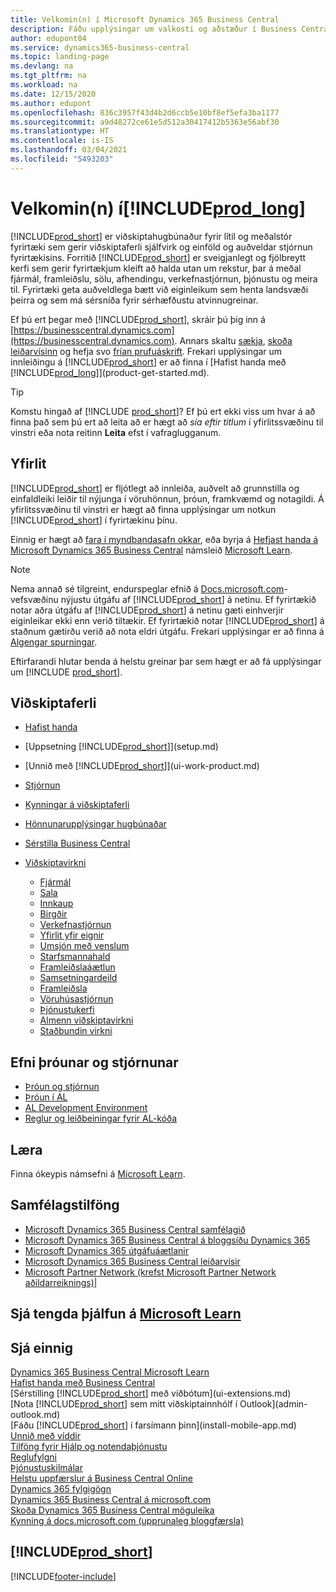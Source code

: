```yaml
---
title: Velkomin(n) í Microsoft Dynamics 365 Business Central
description: Fáðu upplýsingar um valkosti og aðstæður í Business Central sem gerir fyrirtækjum kleift að halda utan um rekstur, þar á meðal fjármál, framleiðslu, sölu, afhendingu, verkefnastjórnun, þjónustu og meira til.
author: edupont04
ms.service: dynamics365-business-central
ms.topic: landing-page
ms.devlang: na
ms.tgt_pltfrm: na
ms.workload: na
ms.date: 12/15/2020
ms.author: edupont
ms.openlocfilehash: 836c3957f43d4b2d6ccb5e10bf8ef5efa3ba1177
ms.sourcegitcommit: a9d48272ce61e5d512a30417412b5363e56abf30
ms.translationtype: HT
ms.contentlocale: is-IS
ms.lasthandoff: 03/04/2021
ms.locfileid: "5493203"
---
```

# <a name="welcome-to-prod_long"></a>Velkomin(n) í[!INCLUDE[prod_long](includes/prod_long.md)]

[!INCLUDE[prod_short](includes/prod_short.md)] er viðskiptahugbúnaður fyrir lítil og meðalstór fyrirtæki sem gerir viðskiptaferli sjálfvirk og einföld og auðveldar stjórnun fyrirtækisins. Forritið [!INCLUDE[prod_short](includes/prod_short.md)] er sveigjanlegt og fjölbreytt kerfi sem gerir fyrirtækjum kleift að halda utan um rekstur, þar á meðal fjármál, framleiðslu, sölu, afhendingu, verkefnastjórnun, þjónustu og meira til. Fyrirtæki geta auðveldlega bætt við eiginleikum sem henta landsvæði þeirra og sem má sérsníða fyrir sérhæfðustu atvinnugreinar.  

Ef þú ert þegar með [!INCLUDE[prod_short](includes/prod_short.md)], skráir þú þig inn á [https://businesscentral.dynamics.com](https://businesscentral.dynamics.com). Annars skaltu [sækja](https://dynamics.microsoft.com/business-central/overview/), [skoða leiðarvísinn](https://dynamics.microsoft.com/en-us/guidedtour/dynamics/business-central/1/1) og hefja svo [frían prufuáskrift](https://go.microsoft.com/fwlink/?linkid=847861). Frekari upplýsingar um innleiðingu á [!INCLUDE[prod_short](includes/prod_short.md)] er að finna í [Hafist handa með [!INCLUDE[prod_long](includes/prod_long.md)]](product-get-started.md).  

> [!TIP]
> Komstu hingað af [!INCLUDE [prod_short](includes/prod_short.md)]? Ef þú ert ekki viss um hvar á að finna það sem þú ert að leita að er hægt að *sía eftir titlum* í yfirlitssvæðinu til vinstri eða nota reitinn **Leita** efst í vafraglugganum.

## <a name="overview"></a>Yfirlit

[!INCLUDE[prod_short](includes/prod_short.md)] er fljótlegt að innleiða, auðvelt að grunnstilla og einfaldleiki leiðir til nýjunga í vöruhönnun, þróun, framkvæmd og notagildi. Á yfirlitssvæðinu til vinstri er hægt að finna upplýsingar um notkun [!INCLUDE[prod_short](includes/prod_short.md)] í fyrirtækinu þínu.  

Einnig er hægt að [fara í myndbandasafn okkar](across-videos.md), eða byrja á [Hefjast handa á Microsoft Dynamics 365 Business Central](/learn/paths/get-started-dynamics-365-business-central/) námsleið [Microsoft Learn](/learn/dynamics365/business-central?WT.mc_id=dyn365bc_landingpage-docs).  

> [!NOTE]
> Nema annað sé tilgreint, endurspeglar efnið á [Docs.microsoft.com](https://docs.microsoft.com/dynamics365/business-central/)-vefsvæðinu nýjustu útgáfu af [!INCLUDE[prod_short](includes/prod_short.md)] á netinu. Ef fyrirtækið notar aðra útgáfu af [!INCLUDE[prod_short](includes/prod_short.md)] á netinu gæti einhverjir eiginleikar ekki enn verið tiltækir. Ef fyrirtækið notar [!INCLUDE[prod_short](includes/prod_short.md)] á staðnum gætirðu verið að nota eldri útgáfu. Frekari upplýsingar er að finna á [Algengar spurningar](across-faq.md).

Eftirfarandi hlutar benda á helstu greinar þar sem hægt er að fá upplýsingar um [!INCLUDE [prod_short](includes/prod_short.md)].  

## <a name="business-processes"></a>Viðskiptaferli

- [Hafist handa](product-get-started.md)
- [Uppsetning [!INCLUDE[prod_short](includes/prod_short.md)]](setup.md)
- [Unnið með [!INCLUDE[prod_short](includes/prod_short.md)]](ui-work-product.md)
- [Stjórnun](admin-setup-and-administration.md)
- [Kynningar á viðskiptaferli](walkthrough-business-process-walkthroughs.md)
- [Hönnunarupplýsingar hugbúnaðar](design-details-application-design.md)
- [Sérstilla Business Central](ui-customizing-overview.md)
- [Viðskiptavirkni](across-business-functionality.md)

  - [Fjármál](finance.md)
  - [Sala](sales-manage-sales.md)
  - [Innkaup](purchasing-manage-purchasing.md)
  - [Birgðir](inventory-manage-inventory.md)
  - [Verkefnastjórnun](projects-manage-projects.md)
  - [Yfirlit yfir eignir](fa-manage.md)
  - [Umsjón með venslum](marketing-relationship-management.md)
  - [Starfsmannahald](hr-manage-human-resources.md)
  - [Framleiðslaáætlun](production-planning.md)
  - [Samsetningardeild](assembly-assemble-items.md)
  - [Framleiðsla](production-manage-manufacturing.md)
  - [Vöruhúsastjórnun](warehouse-manage-warehouse.md)
  - [Þjónustukerfi](service-service.md)
  - [Almenn viðskiptavirkni](ui-across-business-areas.md)
  - [Staðbundin virkni](about-localization.md)

## <a name="development-and-administration-content"></a>Efni þróunar og stjórnunar

- [Þróun og stjórnun](/dynamics365/business-central/dev-itpro/index)
- [Þróun í AL](/dynamics365/business-central/dev-itpro/developer/devenv-dev-overview)
- [AL Development Environment](/dynamics365/business-central/dev-itpro/developer/devenv-reference-overview)
- [Reglur og leiðbeiningar fyrir AL-kóða](/dynamics365/business-central/dev-itpro/compliance/apptest-overview)

## <a name="learn"></a>Læra

Finna ókeypis námsefni á [Microsoft Learn](/learn/dynamics365/business-central?WT.mc_id=dyn365bc_landingpage-docs).  

## <a name="community-resources"></a>Samfélagstilföng

- [Microsoft Dynamics 365 Business Central samfélagið](https://community.dynamics.com/business)
- [Microsoft Dynamics 365 Business Central á bloggsíðu Dynamics 365](https://cloudblogs.microsoft.com/dynamics365/it/product/business-central/)
- [Microsoft Dynamics 365 útgáfuáætlanir](https://go.microsoft.com/fwlink/?linkid=2047422)
- [Microsoft Dynamics 365 Business Central leiðarvísir](https://dynamics.microsoft.com/roadmap/business-central/)
- [Microsoft Partner Network \(krefst Microsoft Partner Network aðildarreiknings\)](https://mspartner.microsoft.com/en/us/windows/index.aspx)|  

## <a name="see-related-training-at-microsoft-learn"></a>Sjá tengda þjálfun á [Microsoft Learn](/learn/dynamics365/business-central?WT.mc_id=dyn365bc_landingpage-docs)

## <a name="see-also"></a>Sjá einnig

[Dynamics 365 Business Central Microsoft Learn](/learn/dynamics365/business-central?WT.mc_id=dyn365bc_landingpage-docs)  
[Hafist handa með Business Central](product-get-started.md)  
[Sérstilling [!INCLUDE[prod_short](includes/prod_short.md)] með viðbótum](ui-extensions.md)  
[Nota [!INCLUDE[prod_short](includes/prod_short.md)] sem mitt viðskiptainnhólf í Outlook](admin-outlook.md)  
[Fáðu [!INCLUDE[prod_short](includes/prod_short.md)] í farsímann þinn](install-mobile-app.md)  
[Unnið með víddir](finance-dimensions.md)  
[Tilföng fyrir Hjálp og notendaþjónustu](product-help-and-support.md)  
[Reglufylgni](compliance/compliance-overview.md)  
[Þjónustuskilmálar](compliance/compliance-service-compliance.md#service-terms)  
[Helstu uppfærslur á Business Central Online](/dynamics365/business-central/dev-itpro/administration/update-rollout-timelime)  
[Dynamics 365 fylgigögn](/dynamics365/)  
[Dynamics 365 Business Central á microsoft.com](https://dynamics.microsoft.com/business-central/overview/)  
[Skoða Dynamics 365 Business Central möguleika](https://dynamics.microsoft.com/business-central/capabilities/)  
[Kynning á docs.microsoft.com (upprunaleg bloggfærsla)](https://docs.microsoft.com/teamblog/introducing-docs-microsoft-com)  

## [!INCLUDE[prod_short](includes/free_trial_md.md)]


[!INCLUDE[footer-include](includes/footer-banner.md)]